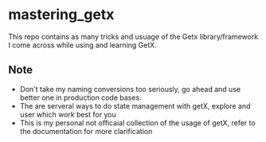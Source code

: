 # mastering_getx

This repo contains as many tricks and usuage of the Getx library/framework I come across while using and learning GetX.

## Note

- Don't take my naming conversions too seriously, go ahead and use better one in production code bases.
- The are serveral ways to do state management with getX, explore and user which work best for you
- This is my personal not officaial collection of the usage of getX, refer to the documentation for more clarification
